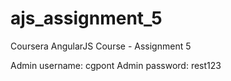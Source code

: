 # ajs_assignment_5
Coursera AngularJS Course - Assignment 5

Admin username: cgpont
Admin password: rest123